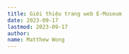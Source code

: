 ```yaml
---
title: Giới thiệu trang web E-Museum
date: 2023-09-17
lastmod: 2023-09-17
author: 
name: Matthew Wong
---
```

